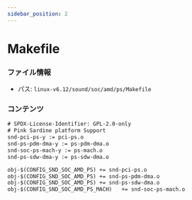```yaml
---
sidebar_position: 2
---
```

# Makefile

### ファイル情報

- パス: `linux-v6.12/sound/soc/amd/ps/Makefile`

### コンテンツ

```txt
# SPDX-License-Identifier: GPL-2.0-only
# Pink Sardine platform Support
snd-pci-ps-y := pci-ps.o
snd-ps-pdm-dma-y := ps-pdm-dma.o
snd-soc-ps-mach-y := ps-mach.o
snd-ps-sdw-dma-y := ps-sdw-dma.o

obj-$(CONFIG_SND_SOC_AMD_PS) += snd-pci-ps.o
obj-$(CONFIG_SND_SOC_AMD_PS) += snd-ps-pdm-dma.o
obj-$(CONFIG_SND_SOC_AMD_PS) += snd-ps-sdw-dma.o
obj-$(CONFIG_SND_SOC_AMD_PS_MACH)   += snd-soc-ps-mach.o

```
